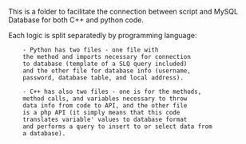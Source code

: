 This is a folder to facilitate the connection 
between script and MySQL Database for both
C++ and python code.

Each logic is split separatedly by programming 
language:

        - Python has two files - one file with
        the method and imports necessary for connection
        to database (template of a SLQ query included)
        and the other file for database info (username,
        password, database table, and local address).
        
        - C++ has also two files - one is for the methods,
        method calls, and variables necessary to throw
        data info from code to API, and the other file
        is a php API (it simply means that this code 
        translates variable' values to database format
        and performs a query to insert to or select data from
        a database).
